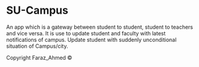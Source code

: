 # SU-Campus
An app which is a gateway between student to student, student to teachers and vice versa. It is use to update student and faculty with latest notifications of campus. Update student with suddenly unconditional situation of Campus/city.

Copyright Faraz_Ahmed ©
